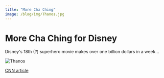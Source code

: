 ```yaml
---
title: "More Cha Ching"
image: /blog/img/Thanos.jpg
---
```

# More Cha Ching for Disney
Disney's 18th (?) superhero movie makes over one billion dollars in a week... 

<img src="/blog/img/Thanos.jpg" alt="Thanos">

[CNN article](https://www.cnn.com/2018/04/24/entertainment/avengers-infinity-war-review/)
